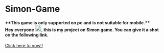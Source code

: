# Simon-Game



<h4>
  **This game is only supported on pc and is not suitable for mobile.**<br />
  Hey everyone <img src="https://github.com/TheDudeThatCode/TheDudeThatCode/raw/master/Assets/Hi.gif?raw=true" width="20px" style="max-width: 100%;">, this is my project on Simon game. You can give it a shot on the following link.  </h4>

<a href = "https://sharmatushar1.github.io/Simon-Game/">Click here to now!!</a>
